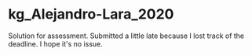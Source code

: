 # kg_Alejandro-Lara_2020

Solution for assessment. Submitted a little late because I lost track of the deadline. I hope it's no issue.